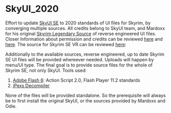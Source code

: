 # SkyUI_2020

Effort to update [SkyUI SE](https://github.com/schlangster/skyui) to 2020 standards of UI files for Skyrim, by converging multiple sources. All credits belong to SkyUI team, and Mardoxx for his original [Skyrim Legendary Source](https://github.com/Mardoxx/skyrimui) of reverse engineered UI files. Closer Information about permission and credits can be reviewed [here](https://github.com/Mardoxx/skyrimui) and [here](https://github.com/schlangster/skyui). The source for Skyrim SE VR can be reviewed [here](https://github.com/Odie/skyui-vr):

Additionally to the available sources, reverse engineered, up to date Skyrim SE UI files will be provided whereever needed. Uploads will happen by menu/UI type. The final goal is to provide source files for the whole of Skyrim SE, not only SkyUI. Tools used:

1. [Adobe Flash 6](https://www.adobe.com/cy_en/downloads/other-downloads.html): Action Script 2.0, Flash Player 11.2 standards
2. [jPexs Decompiler](https://github.com/jindrapetrik/jpexs-decompiler)

None of the files will be provided standalone. So the prerequisite will always be to first install the original SkyUI, or the sources provided by Mardoxx and Odie.
